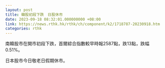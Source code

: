 ```yaml
---
layout: post
title: 韓股初段下跌　日股休市
date: 2023-09-18 08:32:01.000000000 +08:00
link: https://news.rthk.hk/rthk/ch/component/k2/1718787-20230918.htm
categories: rthk
---
```


南韓股市在開市初段下跌，首爾綜合指數較早時報2587點，跌13點，跌幅0.51%。

日本股市今日敬老日假期休市。
